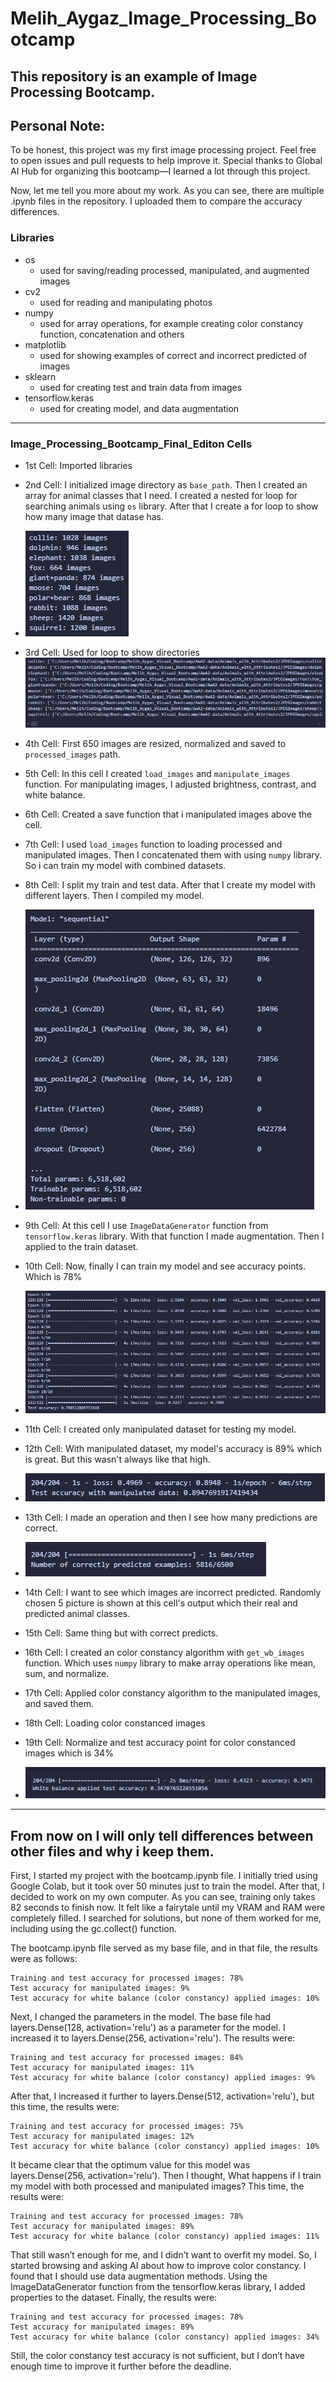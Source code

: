 # Melih_Aygaz_Image_Processing_Bootcamp

## This repository is an example of Image Processing Bootcamp.

## Personal Note:
To be honest, this project was my first image processing project. Feel free to open issues and pull requests to help improve it. Special thanks to Global AI Hub for organizing this bootcamp—I learned a lot through this project.

Now, let me tell you more about my work. As you can see, there are multiple .ipynb files in the repository. I uploaded them to compare the accuracy differences.

### Libraries

- os
  - used for saving/reading processed, manipulated, and augmented images
- cv2
  - used for reading and manipulating photos
- numpy
  - used for array operations, for example creating color constancy function, concatenation and others
- matplotlib
  - used for showing examples of correct and incorrect predicted of images
- sklearn
  - used for creating test and train data from images
- tensorflow.keras
  - used for creating model, and data augmentation

---

### Image_Processing_Bootcamp_Final_Editon Cells

- 1st Cell: Imported libraries
- 2nd Cell: I initialized image directory as `base_path`. Then I created an array for animal classes that I need. I created a nested for loop for searching animals using `os` library. After that I create a for loop to show how many image that datase has.

- ![alt text](image-5.png)
- 3rd Cell: Used for loop to show directories
  ![alt text](image-6.png)
- 4th Cell: First 650 images are resized, normalized and saved to `processed_images` path.
- 5th Cell: In this cell I created `load_images` and `manipulate_images` function. For manipulating images, I adjusted brightness, contrast, and white balance.
- 6th Cell: Created a save function that i manipulated images above the cell.
- 7th Cell: I used `load_images` function to loading processed and manipulated images. Then I concatenated them with using `numpy` library. So i can train my model with combined datasets.
- 8th Cell: I split my train and test data. After that I create my model with different layers. Then I compiled my model.
- ![alt text](image-4.png)
- 9th Cell: At this cell I use `ImageDataGenerator` function from `tensorflow.keras` library. With that function I made augmentation. Then I applied to the train dataset.
- 10th Cell: Now, finally I can train my model and see accuracy points. Which is 78%
- ![alt text](image-3.png)
- 11th Cell: I created only manipulated dataset for testing my model.
- 12th Cell: With manipulated dataset, my model's accuracy is 89% which is great. But this wasn't always like that high.
- ![alt text](image-2.png)
- 13th Cell: I made an operation and then I see how many predictions are correct.
- ![alt text](image-1.png)
- 14th Cell: I want to see which images are incorrect predicted. Randomly chosen 5 picture is shown at this cell's output which their real and predicted animal classes.
- 15th Cell: Same thing but with correct predicts.
- 16th Cell: I created an color constancy algorithm with `get_wb_images` function. Which uses `numpy` library to make array operations like mean, sum, and normalize.
- 17th Cell: Applied color constancy algorithm to the manipulated images, and saved them.
- 18th Cell: Loading color constanced images
- 19th Cell: Normalize and test accuracy point for color constanced images which is 34%
- ![alt text](image.png)

---

## From now on I will only tell differences between other files and why i keep them.
First, I started my project with the bootcamp.ipynb file. I initially tried using Google Colab, but it took over 50 minutes just to train the model. After that, I decided to work on my own computer. As you can see, training only takes 82 seconds to finish now. It felt like a fairytale until my VRAM and RAM were completely filled. I searched for solutions, but none of them worked for me, including using the gc.collect() function.

The bootcamp.ipynb file served as my base file, and in that file, the results were as follows:

    Training and test accuracy for processed images: 78%
    Test accuracy for manipulated images: 9%
    Test accuracy for white balance (color constancy) applied images: 10%

Next, I changed the parameters in the model. The base file had layers.Dense(128, activation='relu') as a parameter for the model. I increased it to layers.Dense(256, activation='relu'). The results were:

    Training and test accuracy for processed images: 84%
    Test accuracy for manipulated images: 11%
    Test accuracy for white balance (color constancy) applied images: 9%

After that, I increased it further to layers.Dense(512, activation='relu'), but this time, the results were:

    Training and test accuracy for processed images: 75%
    Test accuracy for manipulated images: 12%
    Test accuracy for white balance (color constancy) applied images: 10%

It became clear that the optimum value for this model was layers.Dense(256, activation='relu'). Then I thought, What happens if I train my model with both processed and manipulated images? This time, the results were:

    Training and test accuracy for processed images: 78%
    Test accuracy for manipulated images: 89%
    Test accuracy for white balance (color constancy) applied images: 11%

That still wasn’t enough for me, and I didn’t want to overfit my model. So, I started browsing and asking AI about how to improve color constancy. I found that I should use data augmentation methods. Using the ImageDataGenerator function from the tensorflow.keras library, I added properties to the dataset. Finally, the results were:

    Training and test accuracy for processed images: 78%
    Test accuracy for manipulated images: 89%
    Test accuracy for white balance (color constancy) applied images: 34%

Still, the color constancy test accuracy is not sufficient, but I don’t have enough time to improve it further before the deadline.
